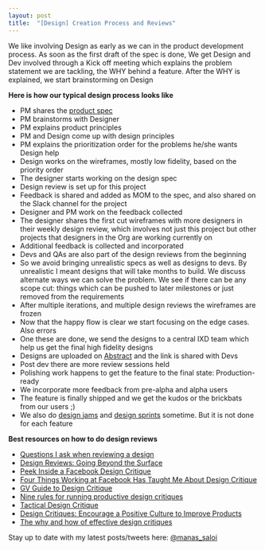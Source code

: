 ```yaml
---
layout: post
title:  "[Design] Creation Process and Reviews"
---
```


We like involving Design as early as we can in the product development process. As soon as the first draft of the spec is done, We get Design and Dev involved through a Kick off meeting which explains the problem statement we are tackling, the WHY behind a feature. After the WHY is explained, we start brainstorming on Design


**Here is how our typical design process looks like**

- PM shares the [product spec](https://docs.google.com/document/d/1sUX-sm5qZ474PCQQUpvdi3lvvmWPluqHOyfXz3xKL2M/edit#heading=h.b2fqwtvw6ni5)
- PM brainstorms with Designer
- PM explains product principles
- PM and Design come up with design principles
- PM explains the prioritization order for the problems he/she wants Design help
- Design works on the wireframes, mostly low fidelity, based on the priority order
- The designer starts working on the design spec
- Design review is set up for this project
- Feedback is shared and added as MOM to the spec, and also shared on the Slack channel for the project
- Designer and PM work on the feedback collected
- The designer shares the first cut wireframes with more designers in their weekly design review, which involves not just this project but other projects that designers in the Org are working currently on
- Additional feedback is collected and incorporated
- Devs and QAs are also part of the design reviews from the beginning
- So we avoid bringing unrealistic specs as well as designs to devs. By unrealistic I meant designs that will take months to build. We discuss alternate ways we can solve the problem. We see if there can be any scope cut: things which can be pushed to later milestones or just removed from the requirements
- After multiple iterations, and multiple design reviews the wireframes are frozen
- Now that the happy flow is clear we start focusing on the edge cases. Also errors
- One these are done, we send the designs to a central IXD team which help us get the final high fidelity designs
- Designs are uploaded on [Abstract](https://www.abstract.com/) and the link is shared with Devs
- Post dev there are more review sessions held
- Polishing work happens to get the feature to the final state: Production-ready
- We incorporate more feedback from pre-alpha and alpha users
- The feature is finally shipped and we get the kudos or the brickbats from our users ;)
- We also do [design jams](https://manassaloi.com/2020/03/04/design-jam.html) and [design sprints](https://www.gv.com/sprint/) sometime. But it is not done for each feature

**Best resources on how to do design reviews**

- [Questions I ask when reviewing a design](https://signalvnoise.com/posts/3024-questions-i-ask-when-reviewing-a-design)
- [Design Reviews: Going Beyond the Surface](https://design.google/library/going-beyond-the-surface/)
- [Peek Inside a Facebook Design Critique](https://medium.com/facebook-design/peek-inside-a-facebook-design-critique-c4833efda26e#.oawuouciy)
- [Four Things Working at Facebook Has Taught Me About Design Critique](https://medium.com/facebook-design/critique-is-an-important-part-of-any-design-process-whether-you-work-as-part-of-a-team-or-solo-ef3dcb299ce3#.j8knra4y5)
- [GV Guide to Design Critique](https://library.gv.com/guide-to-design-critique-86ebf499bed5)
- [Nine rules for running productive design critiques](https://library.gv.com/nine-rules-for-running-productive-design-critiques-f8320655fc8c)
- [Tactical Design Critique](https://medium.design/tactical-design-critique-bb74d1a5e350)
- [Design Critiques: Encourage a Positive Culture to Improve Products](https://www.nngroup.com/articles/design-critiques/)
- [The why and how of effective design critiques](https://uxdesign.cc/the-why-and-how-of-effective-design-critiques-944313947fe4)

Stay up to date with my latest posts/tweets here: [@manas_saloi](http://twitter.com/manas_saloi)
